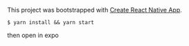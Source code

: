 This project was bootstrapped with [Create React Native App](https://github.com/react-community/create-react-native-app).

```
$ yarn install && yarn start
```

then open in expo